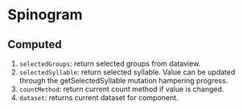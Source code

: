 # Spinogram

## Computed
1. `selectedGroups`: return selected groups from dataview.
2. `selectedSyllable`: return selected syllable. Value can be updated through the getSelectedSyllable mutation hampering progress.
3. `countMethod`: return current count method if value is changed.
4. `dataset`: returns current dataset for component.